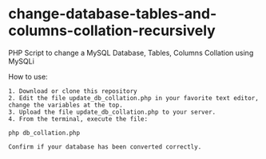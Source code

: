 # change-database-tables-and-columns-collation-recursively
PHP Script to change a MySQL Database, Tables, Columns Collation using MySQLi

How to use:

    1. Download or clone this repository
    2. Edit the file update_db_collation.php in your favorite text editor, change the variables at the top.
    3. Upload the file update_db_collation.php to your server.
    4. From the terminal, execute the file:
    
    php db_collation.php
    
    Confirm if your database has been converted correctly.

